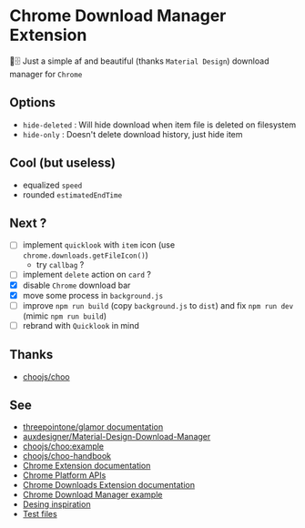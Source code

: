 # Chrome Download Manager Extension
💾🗄️ Just a simple af and beautiful (thanks `Material Design`) download manager for `Chrome`

## Options
* `hide-deleted` : Will hide download when item file is deleted on filesystem
* `hide-only` : Doesn't delete download history, just hide item

## Cool (but useless)
* equalized `speed`
* rounded `estimatedEndTime`

## Next ?
* [ ] implement `quicklook` with `item` icon (use `chrome.downloads.getFileIcon()`)
  * try `callbag` ?
* [ ] implement `delete` action on `card` ?
* [x] disable `Chrome` download bar
* [x] move some process in `background.js`
* [ ] improve `npm run build` (copy `background.js` to `dist`) and fix `npm run dev` (mimic `npm run build`)
* [ ] rebrand with `Quicklook` in mind

## Thanks
* [choojs/choo](https://github.com/choojs/choo)

## See
* [threepointone/glamor documentation](https://github.com/threepointone/glamor)
* [auxdesigner/Material-Design-Download-Manager](https://github.com/auxdesigner/Material-Design-Download-Manager)
* [choojs/choo:example](https://github.com/choojs/choo/blob/master/example)
* [choojs/choo-handbook](https://github.com/choojs/choo-handbook)
* [Chrome Extension documentation](https://developer.chrome.com/extensions/getstarted)
* [Chrome Platform APIs](https://developer.chrome.com/extensions/api_index)
* [Chrome Downloads Extension documentation](https://developer.chrome.com/extensions/downloads)
* [Chrome Download Manager example](https://chromium.googlesource.com/chromium/src/+/master/chrome/common/extensions/docs/examples/api/downloads/download_manager/)
* [Desing inspiration](https://img.gadgethacks.com/img/original/04/64/63596558293372/0/635965582933720464.jpg)
* [Test files](http://speedtest.tele2.net/)
